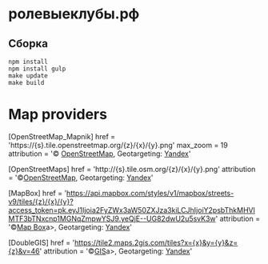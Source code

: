 # ролевыеклубы.рф

## Сборка

```
npm install
npm install gulp
make update 
make build
```

# Map providers

[OpenStreetMap_Mapnik]
href = 'https://{s}.tile.openstreetmap.org/{z}/{x}/{y}.png'
max_zoom = 19
attribution = '&copy; <a href="http://www.openstreetmap.org/copyright">OpenStreetMap</a>, Geotargeting: <a href="https://yandex.ru">Yandex</a>'

[OpenStreetMaps]
href = 'http://{s}.tile.osm.org/{z}/{x}/{y}.png'
attribution = '&copy;<a href="https://osm.org/copyright">OpenStreetMap</a>, Geotargeting: <a href="https://yandex.ru">Yandex</a>'

[MapBox]
href = 'https://api.mapbox.com/styles/v1/mapbox/streets-v9/tiles/{z}/{x}/{y}?access_token=pk.eyJ1Ijoia2FyZWx3aW50ZXJza3kiLCJhIjoiY2psbThkMHVlMTF3bTNxcnp1MGNqZmpwYSJ9.yeQjE--UG82dwU2u5svK3w'
attribution = '&copy;<a href="https://www.mapbox.com/">Map Box</a>a>, Geotargeting: <a href="https://yandex.ru">Yandex</a>'

[DoubleGIS]
href = 'https://tile2.maps.2gis.com/tiles?x={x}&y={y}&z={z}&v=46'
attribution = '&copy;<a href="https://2gis.ru/">GIS</a>a>, Geotargeting: <a href="https://yandex.ru">Yandex</a>'
